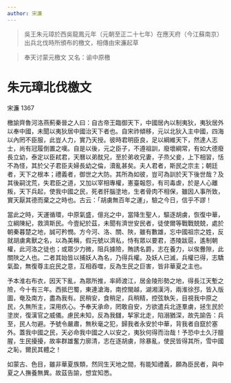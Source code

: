 ```yaml
---
author: 宋濂
---
```


> 吳王朱元璋於西吳龍鳳元年（元朝至正二十七年）在應天府（今江蘇南京）出兵北伐時所頒布的檄文，相傳由宋濂起草

> 奉天讨蒙元檄文 又名：谕中原檄

<div class="heti heti--vertical">

# 朱元璋北伐檄文

宋濂 1367

檄諭齊魯河洛燕薊秦晉之人曰：自古帝王臨御天下，中國居內以制夷狄，夷狄居外以奉中國，未聞以夷狄居中國治天下者也。自宋祚傾移，元以北狄入主中國，四海以內罔不臣服，此豈人力，實乃天授。彼時君明臣良，足以綱維天下，然達人志士，尚有冠履倒置之嘆。自是以後，元之臣子，不遵祖訓，廢壞綱常，有如大德廢長立幼，泰定以臣弒君，天曆以弟酖兄，至於弟收兄妻，子烝父妾，上下相習，恬不為怪，其於父子君臣夫婦長幼之倫，瀆亂甚矣。夫人君者，斯民之宗主；朝廷者，天下之根本；禮義者，御世之大防。其所為如彼，豈可為訓於天下後世哉？及其後嗣沈荒，失君臣之道，又加以宰相專權，憲臺報怨，有司毒虐，於是人心離叛，天下兵起，使我中國之民，死者肝腦塗地，生者骨肉不相保，雖因人事所致，實天厭其德而棄之之時也。古云：「胡虜無百年之運」，驗之今日，信乎不謬！

當此之時，天運循環，中原氣盛，億兆之中，當降生聖人，驅逐胡虜，恢復中華，立綱陳紀，救濟斯民。今壹紀於茲，未聞有濟世安民者，徒使爾等戰戰兢兢，處於朝秦暮楚之地，誠可矜憫。方今河、洛、關、陜，雖有數雄，忘中國祖宗之姓，反就胡虜禽獸之名，以為美稱，假元號以濟私，恃有眾以要君，憑陵跋扈，遙制朝權，此河洛之徒也；或眾少力微，阻兵據險，賄誘名爵，志在養力，以俟釁隙，此關陜之人也。二者其始皆以捕妖人為名，乃得兵權。及妖人已滅，兵權已得，志驕氣盈，無復尊主庇民之意，互相吞噬，反為生民之巨害，皆非華夏之主也。

予本淮右布衣，因天下亂，為眾所推，率師渡江，居金陵形勢之地，得長江天塹之險，今十有三年。西抵巴蜀，東連滄海，南控閩越，湖湘漢沔，兩淮徐邳，皆入版圖，奄及南方，盡為我有。民稍安，食稍足，兵稍精，控弦執矢，目視我中原之民，久無所主，深用疚心。予奉天承命，罔敢自安，方欲遣兵北逐羣虜，拯生民於塗炭，復漢官之威儀。慮民未知，反為我讎，挈家北走，陷溺猶深，故先諭告：兵至，民人勿避。予號令嚴肅，無秋毫之犯，歸我者永安於中華，背我者自竄於塞外。蓋我中國之民，天必命我中國之人以安之，夷狄何得而治哉！予恐中土久汙膻腥，生民擾擾，故率群雄奮力廓清，志在逐胡虜，除暴亂，使民皆得其所，雪中國之恥，爾民其體之！

如蒙古、色目，雖非華夏族類，然同生天地之間，有能知禮義，願為臣民者，與中夏之人撫養無異。故茲告諭，想宜知悉。

</div>
